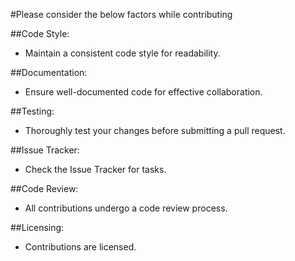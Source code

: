 #Please consider the below factors while contributing

##Code Style:
- Maintain a consistent code style for readability.

##Documentation:
- Ensure well-documented code for effective collaboration.

##Testing:
- Thoroughly test your changes before submitting a pull request.

##Issue Tracker:
- Check the Issue Tracker for tasks.

##Code Review:
- All contributions undergo a code review process.

##Licensing:
- Contributions are licensed.
